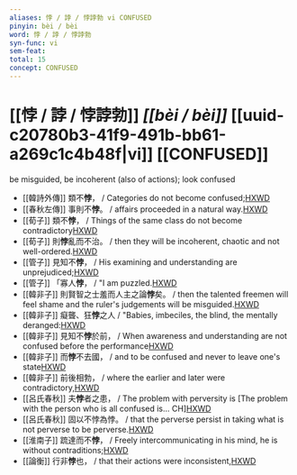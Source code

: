 ```yaml
---
aliases: 悖 / 誖 / 悖誖勃 vi CONFUSED
pinyin: bèi / bèi
word: 悖 / 誖 / 悖誖勃
syn-func: vi
sem-feat: 
total: 15
concept: CONFUSED 
---
```

# [[悖 / 誖 / 悖誖勃]] *[[bèi / bèi]]*  [[uuid-c20780b3-41f9-491b-bb61-a269c1c4b48f|vi]] [[CONFUSED]]
be misguided, be incoherent (also of actions); look confused
 - [[韓詩外傳]] 類不**悖**， / Categories do not become confused;[HXWD](https://hxwd.org/textview.html?location=KR1c0066_tls_003-28a.19)
 - [[春秋左傳]] 事則不**悖**。 / affairs proceeded in a natural way.[HXWD](https://hxwd.org/textview.html?location=KR1e0001_tls_006-16a.1)
 - [[荀子]] 類不**悖**，
                     / Things of the same class do not become contradictory[HXWD](https://hxwd.org/textview.html?location=KR3a0002_tls_005-7a.25)
 - [[荀子]] 則**悖**亂而不治。 / then they will be incoherent, chaotic and not well-ordered.[HXWD](https://hxwd.org/textview.html?location=KR3a0002_tls_023-2a.12)
 - [[管子]] 見知不**悖**， / His examining and understanding are unprejudiced;[HXWD](https://hxwd.org/textview.html?location=KR3c0001_tls_015-103a.2)
 - [[管子]] 「寡人**悖**， / "I am puzzled.[HXWD](https://hxwd.org/textview.html?location=KR3c0001_tls_018-78a.3)
 - [[韓非子]] 則賢智之士羞而人主之論**悖**矣。 / then the talented freemen will feel shame and the ruler's judgements will be misguided.[HXWD](https://hxwd.org/textview.html?location=KR3c0005_tls_011-30a.4)
 - [[韓非子]] 癡聾、狂**悖**之人 / "Babies, imbeciles, the blind, the mentally deranged:[HXWD](https://hxwd.org/textview.html?location=KR3c0005_tls_030-43a.6)
 - [[韓非子]] 見知不**悖**於前， / When awareness and understanding are not confused before the performance[HXWD](https://hxwd.org/textview.html?location=KR3c0005_tls_036-35a.2)
 - [[韓非子]] 而**悖**不去國， / and to be confused and never to leave one's state[HXWD](https://hxwd.org/textview.html?location=KR3c0005_tls_038-14a.12)
 - [[韓非子]] 前後相勃， / where the earlier and later were contradictory,[HXWD](https://hxwd.org/textview.html?location=KR3c0005_tls_043-7a.3)
 - [[呂氏春秋]] 夫**悖**者之患， / The problem with perversity is [The problem with the person who is all confused is... CH][HXWD](https://hxwd.org/textview.html?location=KR3j0009_tls_011-28a.26)
 - [[呂氏春秋]] 固以不悖為悖。 / that the perverse persist in taking what is not perverse to be perverse.[HXWD](https://hxwd.org/textview.html?location=KR3j0009_tls_011-28a.27)
 - [[淮南子]] 䟽達而不**悖**， / Freely intercommunicating in his mind, he is without contraditions;[HXWD](https://hxwd.org/textview.html?location=KR3j0010_tls_001-22a.40)
 - [[論衡]] 行非**悖**也， / that their actions were inconsistent,[HXWD](https://hxwd.org/textview.html?location=KR3j0080_tls_002-1a.8)